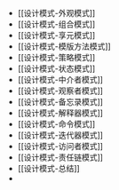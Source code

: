 - [[设计模式-外观模式]]
- [[设计模式-组合模式]]
- [[设计模式-享元模式]]
- [[设计模式-模版方法模式]]
- [[设计模式-策略模式]]
- [[设计模式-状态模式]]
- [[设计模式-中介者模式]]
- [[设计模式-观察者模式]]
- [[设计模式-备忘录模式]]
- [[设计模式-解释器模式]]
- [[设计模式-命令模式]]
- [[设计模式-迭代器模式]]
- [[设计模式-访问者模式]]
- [[设计模式-责任链模式]]
- [[设计模式-总结]]
-
